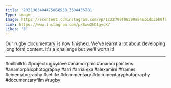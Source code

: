 ```yaml
---
title: '2031363404475868938_3504436781'
Type: image
Image: https://scontent.cdninstagram.com/vp/1c22799f08390a94eb1db3bb9fb9e9a6/5D565F7D/t51.2885-15/sh0.08/e35/s640x640/57447345_1008445302878887_919245015170782402_n.jpg?_nc_ht=scontent.cdninstagram.com
Link: https://www.instagram.com/p/Bww2kD1gycK/
Likes: '3'
---
```


Our rugby documentary is now finished. We've learnt a lot about developing long form content. It's a challenge but we'll worth it!
______________________________
#millhillrfc #projectrugbylove #anamorphic #anamorphiclens #anamorphicphotography #arri #arrialexa #alexamini #frames #cinematography #setlife #documentary #documentaryphotography #documentaryfilm #rugby